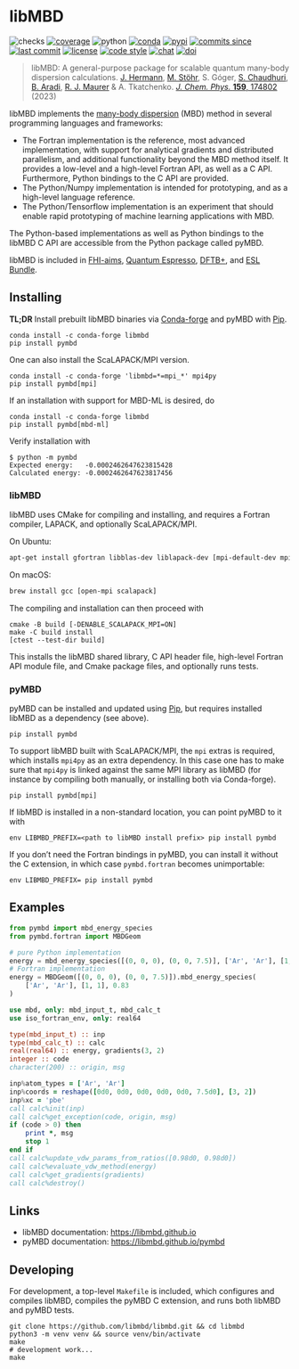 # libMBD

![checks](https://img.shields.io/github/checks-status/libmbd/libmbd/master.svg)
[![coverage](https://img.shields.io/codecov/c/github/libmbd/libmbd.svg)](https://codecov.io/gh/libmbd/libmbd)
![python](https://img.shields.io/pypi/pyversions/pymbd.svg)
[![conda](https://img.shields.io/conda/vn/conda-forge/libmbd.svg)](https://anaconda.org/conda-forge/libmbd)
[![pypi](https://img.shields.io/pypi/v/pymbd.svg)](https://pypi.org/project/pymbd/)
[![commits since](https://img.shields.io/github/commits-since/libmbd/libmbd/latest.svg)](https://github.com/libmbd/libmbd/releases)
[![last commit](https://img.shields.io/github/last-commit/libmbd/libmbd.svg)](https://github.com/libmbd/libmbd/commits/master)
[![license](https://img.shields.io/github/license/libmbd/libmbd.svg)](https://github.com/libmbd/libmbd/blob/master/LICENSE)
[![code style](https://img.shields.io/badge/code%20style-black-202020.svg)](https://github.com/ambv/black)
[![chat](https://img.shields.io/gitter/room/libmbd/community)](https://gitter.im/libmbd/community)
[![doi](https://img.shields.io/badge/doi-10%2Fk4bm-blue)](http://doi.org/k4bm)

> libMBD: A general-purpose package for scalable quantum many-body dispersion calculations. [J. Hermann](https://github.com/jhrmnn), [M. Stöhr](https://github.com/martin-stoehr), S. Góger, [S. Chaudhuri](https://github.com/shaychaudhuri), [B. Aradi](https://github.com/aradi), [R. J. Maurer](https://github.com/reinimaurer1) & A. Tkatchenko. [*J. Chem. Phys.* **159**, 174802](http://doi.org/k4bm) (2023)

libMBD implements the [many-body dispersion](http://dx.doi.org/10.1063/1.4865104) (MBD) method in several programming languages and frameworks:

- The Fortran implementation is the reference, most advanced implementation, with support for analytical gradients and distributed parallelism, and additional functionality beyond the MBD method itself. It provides a low-level and a high-level Fortran API, as well as a C API. Furthermore, Python bindings to the C API are provided.
- The Python/Numpy implementation is intended for prototyping, and as a high-level language reference.
- The Python/Tensorflow implementation is an experiment that should enable rapid prototyping of machine learning applications with MBD.

The Python-based implementations as well as Python bindings to the libMBD C API are accessible from the Python package called pyMBD.

libMBD is included in [FHI-aims](https://aimsclub.fhi-berlin.mpg.de), [Quantum Espresso](https://www.quantum-espresso.org), [DFTB+](https://dftbplus.org), and [ESL Bundle](https://esl.cecam.org/bundle/).

## Installing

**TL;DR** Install prebuilt libMBD binaries via [Conda-forge](https://conda-forge.org) and pyMBD with [Pip](https://pip.pypa.io/en/stable/quickstart/).

```
conda install -c conda-forge libmbd
pip install pymbd
```

One can also install the ScaLAPACK/MPI version.

```
conda install -c conda-forge 'libmbd=*=mpi_*' mpi4py
pip install pymbd[mpi]
```

If an installation with support for MBD-ML is desired, do

```
conda install -c conda-forge libmbd
pip install pymbd[mbd-ml]
```

Verify installation with

```
$ python -m pymbd
Expected energy:   -0.0002462647623815428
Calculated energy: -0.0002462647623817456
```

### libMBD

libMBD uses CMake for compiling and installing, and requires a Fortran compiler, LAPACK, and optionally ScaLAPACK/MPI.

On Ubuntu:

```bash
apt-get install gfortran libblas-dev liblapack-dev [mpi-default-dev mpi-default-bin libscalapack-mpi-dev]
```

On macOS:

```bash
brew install gcc [open-mpi scalapack]
```

The compiling and installation can then proceed with

```
cmake -B build [-DENABLE_SCALAPACK_MPI=ON]
make -C build install
[ctest --test-dir build]
```

This installs the libMBD shared library, C API header file,  high-level Fortran API module file, and Cmake package files, and optionally runs tests.

### pyMBD

pyMBD can be installed and updated using [Pip](https://pip.pypa.io/en/stable/quickstart/), but requires installed libMBD as a dependency (see above).

```
pip install pymbd
```

To support libMBD built with ScaLAPACK/MPI, the `mpi` extras is required, which installs `mpi4py` as an extra dependency. In this case one has to make sure that `mpi4py` is linked against the same MPI library as libMBD (for instance by compiling both manually, or installing both via Conda-forge).

```
pip install pymbd[mpi]
```

If libMBD is installed in a non-standard location, you can point pyMBD to it with

```
env LIBMBD_PREFIX=<path to libMBD install prefix> pip install pymbd
```

If you don’t need the Fortran bindings in pyMBD, you can install it without the C extension, in which case `pymbd.fortran` becomes unimportable:

```
env LIBMBD_PREFIX= pip install pymbd
```


## Examples

```python
from pymbd import mbd_energy_species
from pymbd.fortran import MBDGeom

# pure Python implementation
energy = mbd_energy_species([(0, 0, 0), (0, 0, 7.5)], ['Ar', 'Ar'], [1, 1], 0.83)
# Fortran implementation
energy = MBDGeom([(0, 0, 0), (0, 0, 7.5)]).mbd_energy_species(
    ['Ar', 'Ar'], [1, 1], 0.83
)
```

```fortran
use mbd, only: mbd_input_t, mbd_calc_t
use iso_fortran_env, only: real64

type(mbd_input_t) :: inp
type(mbd_calc_t) :: calc
real(real64) :: energy, gradients(3, 2)
integer :: code
character(200) :: origin, msg

inp%atom_types = ['Ar', 'Ar']
inp%coords = reshape([0d0, 0d0, 0d0, 0d0, 0d0, 7.5d0], [3, 2])
inp%xc = 'pbe'
call calc%init(inp)
call calc%get_exception(code, origin, msg)
if (code > 0) then
    print *, msg
    stop 1
end if
call calc%update_vdw_params_from_ratios([0.98d0, 0.98d0])
call calc%evaluate_vdw_method(energy)
call calc%get_gradients(gradients)
call calc%destroy()
```

## Links

- libMBD documentation: https://libmbd.github.io
- pyMBD documentation: https://libmbd.github.io/pymbd

## Developing

For development, a top-level `Makefile` is included, which configures and compiles libMBD, compiles the pyMBD C extension, and runs both libMBD and pyMBD tests.

```
git clone https://github.com/libmbd/libmbd.git && cd libmbd
python3 -m venv venv && source venv/bin/activate
make
# development work...
make
```
